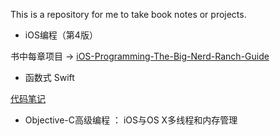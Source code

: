 This is a repository for me to take book notes or projects.


- iOS编程（第4版）

书中每章项目 -> [iOS-Programming-The-Big-Nerd-Ranch-Guide](https://github.com/KrisYu/iOS-Programming-The-Big-Nerd-Ranch-Guide)


- 函数式 Swift

[代码笔记](objccn-functional-swift)

- Objective-C高级编程 ： iOS与OS X多线程和内存管理



